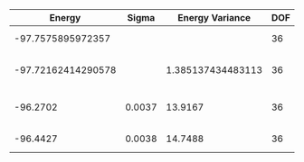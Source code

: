 | Energy             | Sigma  | Energy Variance   | DOF | Einf | Method                       | Reference |
|--------------------|--------|-------------------|-----|------|------------------------------|-----------|
| -97.7575895972357  |        |                   | 36  | 0    | Exact diagonalization        | [code](https://github.com/varbench/methods/blob/main/scripts/Heisenberg/square_36_P/ed_lattice_symmetries.sh) |
| -97.72162414290578 |        | 1.385137434483113 | 36  | 0    | DMRG (bond dimension = 2048) | [code](https://github.com/varbench/methods/blob/main/scripts/Heisenberg/square_36_P/dmrg.sh) |
| -96.2702           | 0.0037 | 13.9167           | 36  | 0    | RBM (alpha = 1)              | TODO: own code (RBM) |
| -96.4427           | 0.0038 | 14.7488           | 36  | 0    | Jastrow baseline             | [code](https://github.com/varbench/methods/blob/main/scripts/Heisenberg/square_36_P/vmc_jastrow.sh) |
